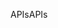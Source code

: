 <span data-ttu-id="574ff-101">APIs</span><span class="sxs-lookup"><span data-stu-id="574ff-101">APIs</span></span>
